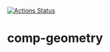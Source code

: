 [![Actions Status](https://github.com/Luzhiled/comp-geometry/workflows/verify/badge.svg)](https://github.com/Luzhiled/comp-geometry/actions)

# comp-geometry

